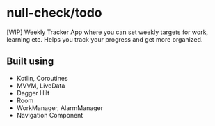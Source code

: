 # null-check/todo
[WIP] Weekly Tracker
App where you can set weekly targets for work, learning etc. Helps you track your progress and get more organized.

## Built using
- Kotlin, Coroutines
- MVVM, LiveData
- Dagger Hilt
- Room
- WorkManager, AlarmManager
- Navigation Component
